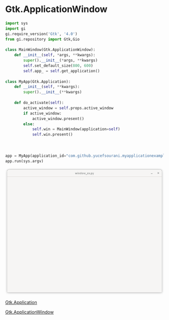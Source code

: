 # Gtk.ApplicationWindow

```python
import sys
import gi
gi.require_version('Gtk', '4.0')
from gi.repository import Gtk,Gio

class MainWindow(Gtk.ApplicationWindow):
    def __init__(self, *args, **kwargs):
        super().__init__(*args, **kwargs)
        self.set_default_size(800, 600)
        self.app_ = self.get_application()

class MyApp(Gtk.Application):
    def __init__(self, **kwargs):
        super().__init__(**kwargs)

    def do_activate(self):
        active_window = self.props.active_window
        if active_window:
            active_window.present()
        else:
            self.win = MainWindow(application=self)
            self.win.present()



app = MyApp(application_id="com.github.yucefsourani.myapplicationexample",flags= Gio.ApplicationFlags.FLAGS_NONE)
app.run(sys.argv)
```

![Alt text](https://raw.githubusercontent.com/yucefsourani/python-gtk4-examples/main/applicationwindow/Screenshot_1.png "Screenshot")

[Gtk.Application](https://amolenaar.github.io/pgi-docgen/index.html#Gtk-4.0/classes/Application.html)

[Gtk.ApplicationWindow](https://amolenaar.github.io/pgi-docgen/index.html#Gtk-4.0/classes/ApplicationWindow.html)
